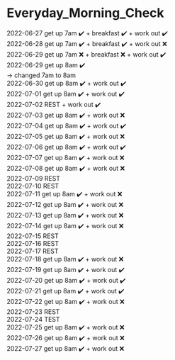 # Everyday_Morning_Check  

2022-06-27 get up 7am ✔️ + breakfast ✔️ + work out ✔️  
2022-06-28 get up 7am ✔️ + breakfast ✔️ + work out ❌   
2022-06-29 get up 7am ❌ + breakfast ❌ + work out ✔️  
2022-06-29 get up 8am ✔️   
 -> changed 7am to 8am  
 2022-06-30 get up 8am ✔️ + work out ✔️  
2022-07-01 get up 8am ✔️ + work out ✔️   
 2022-07-02 REST + work out ✔️  
 2022-07-03 get up 8am ✔️ + work out ❌  
 2022-07-04 get up 8am ✔️ + work out ✔️  
 2022-07-05 get up 8am ✔️ + work out ❌  
 2022-07-06 get up 8am ✔️ + work out ✔️  
 2022-07-07 get up 8am ✔️ + work out ❌  
 2022-07-08 get up 8am ✔️ + work out ❌  
 2022-07-09 REST   
 2022-07-10 REST  
 2022-07-11 get up 8am ✔️ + work out ❌  
 2022-07-12 get up 8am ✔️ + work out ❌  
 2022-07-13 get up 8am ✔️ + work out ❌  
 2022-07-14 get up 8am ✔️ + work out ❌  
 2022-07-15 REST  
 2022-07-16 REST  
 2022-07-17 REST  
 2022-07-18 get up 8am ✔️ + work out ❌  
 2022-07-19 get up 8am ✔️ + work out ✔️  
 2022-07-20 get up 8am ✔️ + work out ✔️  
 2022-07-21 get up 8am ✔️ + work out ✔️  
 2022-07-22 get up 8am ✔️ + work out ❌  
 2022-07-23 REST  
 2022-07-24 TEST  
 2022-07-25 get up 8am ✔️ + work out ❌  
  2022-07-26 get up 8am ✔️ + work out ❌  
  2022-07-27 get up 8am ✔️ + work out ❌
